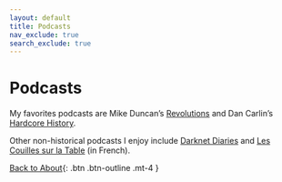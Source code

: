 ```yaml
---
layout: default
title: Podcasts
nav_exclude: true
search_exclude: true
---
```


# Podcasts

My favorites podcasts are Mike Duncan’s [Revolutions](https://www.revolutionspodcast.com/) and Dan Carlin’s [Hardcore History](https://www.dancarlin.com/hardcore-history-series/).

Other non-historical podcasts I enjoy include [Darknet Diaries](https://darknetdiaries.com/) and [Les Couilles sur la Table](https://www.binge.audio/category/les-couilles-sur-la-table/) (in French).

[Back to About](../about/){: .btn .btn-outline  .mt-4 }

